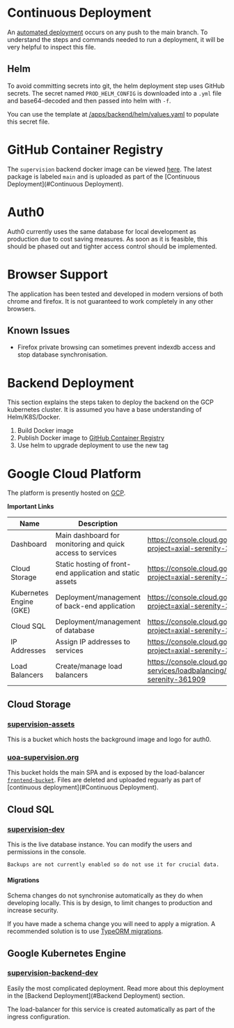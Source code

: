 # Continuous Deployment

An [automated deployment](/.github/workflows/deploy.yml) occurs on any push to the main branch.
To understand the steps and commands needed to run a deployment, it will be very helpful to inspect this file.

## Helm
To avoid committing secrets into git, the helm deployment step uses GitHub secrets.
The secret named `PROD_HELM_CONFIG` is downloaded into a `.yml` file and base64-decoded and then passed into helm with `-f`.

You can use the template at [/apps/backend/helm/values.yaml](/apps/backend/helm/values.yaml) to populate this secret file.

# GitHub Container Registry

The `supervision` backend docker image can be viewed [here](https://github.com/orgs/University-of-Auckland-SOFTENG761/packages/container/package/supervision).
The latest package is labeled `main` and is uploaded as part of the [Continuous Deployment](#Continuous Deployment).

# Auth0

Auth0 currently uses the same database for local development as production due to cost saving measures.
As soon as it is feasible, this should be phased out and tighter access control should be implemented.

# Browser Support

The application has been tested and developed in modern versions of
both chrome and firefox. It is not guaranteed to work completely in any other browsers.

## Known Issues

- Firefox private browsing can sometimes prevent indexdb access and stop database synchronisation.

# Backend Deployment
This section explains the steps taken to deploy the backend on the GCP kubernetes cluster.
It is assumed you have a base understanding of Helm/K8S/Docker.

1. Build Docker image
2. Publish Docker image to [GitHub Container Registry](https://ghcr.io)
3. Use helm to upgrade deployment to use the new tag

# Google Cloud Platform

The platform is presently hosted on [GCP](https://console.cloud.google.com/home/dashboard?project=axial-serenity-361909).

**Important Links**

| Name                    | Description                                                | URL                                                                                                          |
|-------------------------|------------------------------------------------------------|--------------------------------------------------------------------------------------------------------------|
| Dashboard               | Main dashboard for monitoring and quick access to services | https://console.cloud.google.com/home/dashboard?project=axial-serenity-361909                                |
| Cloud Storage           | Static hosting of front-end application and static assets  | https://console.cloud.google.com/storage/browser?project=axial-serenity-361909&prefix=                       |
| Kubernetes Engine (GKE) | Deployment/management of back-end application              | https://console.cloud.google.com/kubernetes/list/overview?project=axial-serenity-361909                      |
| Cloud SQL               | Deployment/management of database                          | https://console.cloud.google.com/sql/instances?project=axial-serenity-361909                                 |
| IP Addresses            | Assign IP addresses to services                            | https://console.cloud.google.com/networking/addresses/list?project=axial-serenity-361909                     |
| Load Balancers          | Create/manage load balancers                               | https://console.cloud.google.com/net-services/loadbalancing/list/loadBalancers?project=axial-serenity-361909 |

## Cloud Storage

### [supervision-assets](https://console.cloud.google.com/storage/browser/supervision-assets;tab=objects?forceOnBucketsSortingFiltering=false&project=axial-serenity-361909)

This is a bucket which hosts the background image and logo for auth0.

### [uoa-supervision.org](https://console.cloud.google.com/storage/browser/uoa-supervision.org;tab=objects?forceOnBucketsSortingFiltering=false&project=axial-serenity-361909)

This bucket holds the main SPA and is exposed by the load-balancer [`frontend-bucket`](https://console.cloud.google.com/net-services/loadbalancing/details/http/frontend-bucket?project=axial-serenity-361909).
Files are deleted and uploaded reguarly as part of [continuous deployment](#Continuous Deployment).

## Cloud SQL

### [supervision-dev](https://console.cloud.google.com/sql/instances/supervision-dev/overview?project=axial-serenity-361909)

This is the live database instance. You can modify the users and permissions in the console.

    Backups are not currently enabled so do not use it for crucial data.

#### Migrations
Schema changes do not synchronise automatically as they do when developing locally. 
This is by design, to limit changes to production and increase security.

If you have made a schema change you will need to apply a migration.
A recommended solution is to use [TypeORM migrations](https://typeorm.io/migrations).

## Google Kubernetes Engine
### [supervision-backend-dev](https://console.cloud.google.com/kubernetes/clusters/details/australia-southeast1/supervision-backend-dev?project=axial-serenity-361909)
Easily the most complicated deployment. Read more about this deployment in the [Backend Deployment](#Backend Deployment) section.

The load-balancer for this service is created automatically as part of the ingress configuration.
